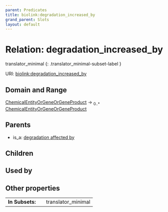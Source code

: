 ```yaml
---
parent: Predicates
title: biolink:degradation_increased_by
grand_parent: Slots
layout: default
---
```


# Relation: degradation_increased_by

translator_minimal
{: .translator_minimal-subset-label }




URI: [biolink:degradation_increased_by](https://w3id.org/biolink/vocab/degradation_increased_by)

## Domain and Range

[ChemicalEntityOrGeneOrGeneProduct](ChemicalEntityOrGeneOrGeneProduct.md) ->  <sub>0..\*</sub> [ChemicalEntityOrGeneOrGeneProduct](ChemicalEntityOrGeneOrGeneProduct.md)

## Parents

 *  is_a: [degradation affected by](degradation_affected_by.md)

## Children


## Used by


## Other properties

|  |  |  |
| --- | --- | --- |
| **In Subsets:** | | translator_minimal |

